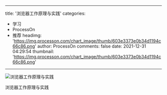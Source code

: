 
---
title: '浏览器工作原理与实践'
categories: 
 - 学习
 - ProcessOn
 - 推荐
headimg: 'https://img.processon.com/chart_image/thumb/603e3373e0b34d1194c66c86.png'
author: ProcessOn
comments: false
date: 2021-12-31 04:29:54
thumbnail: 'https://img.processon.com/chart_image/thumb/603e3373e0b34d1194c66c86.png'
---

<div>   
<img class="thumb" alt="浏览器工作原理与实践" src="https://img.processon.com/chart_image/thumb/603e3373e0b34d1194c66c86.png" referrerpolicy="no-referrer">
<p>浏览器工作原理与实践</p>  
</div>
            